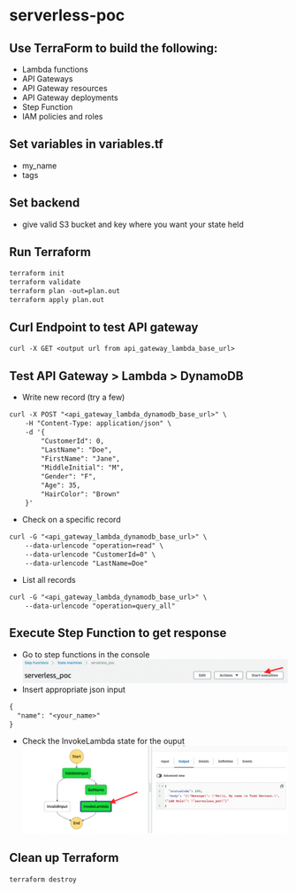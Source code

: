 # serverless-poc

## Use TerraForm to build the following:
* Lambda functions
* API Gateways
* API Gateway resources
* API Gateway deployments
* Step Function
* IAM policies and roles
## Set variables in variables.tf
* my_name
* tags
## Set backend
* give valid S3 bucket and key where you want your state held
## Run Terraform
```
terraform init
terraform validate
terraform plan -out=plan.out
terraform apply plan.out
```
## Curl Endpoint to test API gateway
```
curl -X GET <output url from api_gateway_lambda_base_url>
```
## Test API Gateway > Lambda > DynamoDB
* Write new record (try a few)
```
curl -X POST "<api_gateway_lambda_dynamodb_base_url>" \
    -H "Content-Type: application/json" \
    -d '{
        "CustomerId": 0,
        "LastName": "Doe",
        "FirstName": "Jane",
        "MiddleInitial": "M",
        "Gender": "F",
        "Age": 35,
        "HairColor": "Brown"
    }'
```
* Check on a specific record
```
curl -G "<api_gateway_lambda_dynamodb_base_url>" \
    --data-urlencode "operation=read" \
    --data-urlencode "CustomerId=0" \
    --data-urlencode "LastName=Doe"
```
* List all records
```
curl -G "<api_gateway_lambda_dynamodb_base_url>" \
    --data-urlencode "operation=query_all"
```
## Execute Step Function to get response
* Go to step functions in the console
![step_function.png](files%2Fstep_function.png)
* Insert appropriate json input
```
{
  "name": "<your_name>"
}
```
* Check the InvokeLambda state for the ouput
![invoke_lambda.png](files%2Finvoke_lambda.png)
## Clean up Terraform
```
terraform destroy
```